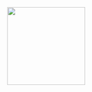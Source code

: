 <div>
<a href="https://github.com/lucasraulinosilva">
<img loading="lazy" height="180em" src="https://github-readme-stats.vercel.app/api/top-langs/?username=RaulinoLS&layout=compact&langs_count=7&theme=dracula"/>
</div>
